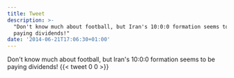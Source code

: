 ```yaml
---
title: Tweet
description: >-
  "Don't know much about football, but Iran's 10:0:0 formation seems to be
  paying dividends!"
date: '2014-06-21T17:06:30+01:00'
---
```

Don't know much about football, but Iran's 10:0:0 formation seems to be paying dividends!
      {{< tweet 0 0 >}}
    
